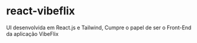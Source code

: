 # react-vibeflix
UI desenvolvida em React.js e Tailwind, Cumpre o papel de ser o Front-End da aplicação VibeFlix
